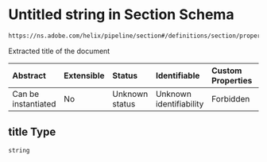 # Untitled string in Section Schema

```txt
https://ns.adobe.com/helix/pipeline/section#/definitions/section/properties/title
```

Extracted title of the document

| Abstract            | Extensible | Status         | Identifiable            | Custom Properties | Additional Properties | Access Restrictions | Defined In                                                         |
| :------------------ | :--------- | :------------- | :---------------------- | :---------------- | :-------------------- | :------------------ | :----------------------------------------------------------------- |
| Can be instantiated | No         | Unknown status | Unknown identifiability | Forbidden         | Allowed               | none                | [section.schema.json*](section.schema.json "open original schema") |

## title Type

`string`
